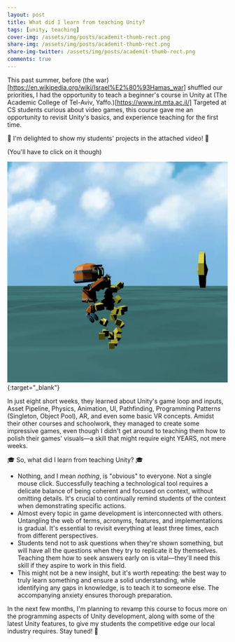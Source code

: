 ```yaml
---
layout: post
title: What did I learn from teaching Unity?
tags: [unity, teaching]
cover-img: /assets/img/posts/academit-thumb-rect.png
share-img: /assets/img/posts/academit-thumb-rect.png
share-img-twitter: /assets/img/posts/academit-thumb-rect.png
comments: true
---
```


This past summer, before (the war)[https://en.wikipedia.org/wiki/Israel%E2%80%93Hamas_war] shuffled our priorities, I had the opportunity to teach a beginner's course in Unity at (The Academic College of Tel-Aviv, Yaffo.)[https://www.int.mta.ac.il/] Targeted at CS students curious about video games, this course gave me an opportunity to revisit Unity's basics, and experience teaching for the first time.

👾 I'm delighted to show my students' projects in the attached video! 👾

(You'll have to click on it though)

[![ShowcaseShowreel](/assets/img/posts/academit-thumb-rect.png)](https://www.youtube.com/watch?v=pA2pj3ZxDlQ){:target="_blank"}

In just eight short weeks, they learned about Unity's game loop and inputs, Asset Pipeline, Physics, Animation, UI, Pathfinding, Programming Patterns (Singleton, Object Pool), AR, and even some basic VR concepts. Amidst their other courses and schoolwork, they managed to create some impressive games, even though I didn't get around to teaching them how to polish their games' visuals—a skill that might require eight YEARS, not mere weeks.

🎓 So, what did I learn from teaching Unity? 🎓 

- Nothing, and I mean _nothing_, is "obvious" to everyone. Not a single mouse click. Successfully teaching a technological tool requires a delicate balance of being coherent and focused on context, without omitting details. It's crucial to continually remind students of the context when demonstrating specific actions.
- Almost every topic in game development is interconnected with others. Untangling the web of terms, acronyms, features, and implementations is gradual. It's essential to revisit everything at least three times, each from different perspectives.
- Students tend not to ask questions when they're shown something, but will have all the questions when they try to replicate it by themselves. Teaching them how to seek answers early on is vital—they'll need this skill if they aspire to work in this field.
- This might not be a new insight, but it's worth repeating: the best way to truly learn something and ensure a solid understanding, while identifying any gaps in knowledge, is to teach it to someone else. The accompanying anxiety ensures thorough preparation.

In the next few months, I'm planning to revamp this course to focus more on the programming aspects of Unity development, along with some of the latest Unity features, to give my students the competitive edge our local industry requires. Stay tuned!  🚀